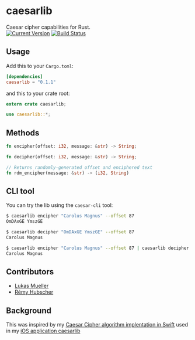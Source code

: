 # caesarlib
Caesar cipher capabilities for Rust.<br>
[![Current Version](http://meritbadge.herokuapp.com/caesarlib)](https://crates.io/crates/caesarlib)
[![Build Status](https://travis-ci.org/caesarlib/caesarlib.rs.svg)](https://travis-ci.org/caesarlib/caesarlib.rs)

## Usage
Add this to your `Cargo.toml`:

```toml
[dependencies]
caesarlib = "0.1.1"
```

and this to your crate root:

```rust
extern crate caesarlib;

use caesarlib::*;
```

## Methods
```rust
fn encipher(offset: i32, message: &str) -> String;

fn decipher(offset: i32, message: &str) -> String;

// Returns randomly-generated offset and enciphered text
fn rdm_encipher(message: &str) -> (i32, String)
```

## CLI tool

You can try the lib using the `caesar-cli` tool:

```sh
$ caesarlib encipher "Carolus Magnus" --offset 87
OmDAxGE YmszGE

$ caesarlib decipher "OmDAxGE YmszGE" --offset 87
Carolus Magnus

$ caesarlib encipher "Carolus Magnus" --offset 87 | caesarlib decipher --offset 87
Carolus Magnus
```

## Contributors
* [Lukas Mueller](https://github.com/luki)
* [Rémy Hubscher](https://github.com/natim)

## Background
This was inspired by my [Caesar Cipher algorithm
implentation in Swift](https://github.com/luki/CaesarCy/blob/master/Caesar/Algorithms.swift) used in my [iOS application caesarlib](https://github.com/luki/CaesarCy)
